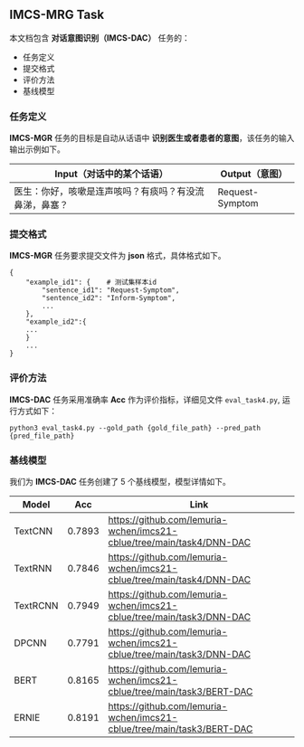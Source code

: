 ## IMCS-MRG Task

本文档包含 **对话意图识别（IMCS-DAC）** 任务的：

- 任务定义
- 提交格式
- 评价方法
- 基线模型

### 任务定义

**IMCS-MGR** 任务的目标是自动从话语中 **识别医生或者患者的意图**，该任务的输入输出示例如下。

| Input（对话中的某个话语）             | Output（意图）      |
|-----------------------------|-----------------|
| 医生：你好，咳嗽是连声咳吗？有痰吗？有没流鼻涕，鼻塞？ | Request-Symptom |


### 提交格式

**IMCS-MGR** 任务要求提交文件为 **json** 格式，具体格式如下。

```
{
    "example_id1": {    # 测试集样本id
        "sentence_id1": "Request-Symptom", 
        "sentence_id2": "Inform-Symptom", 
        ...
    }, 
    "example_id2":{
   	...
    }
    ...
}
```

### 评价方法

**IMCS-DAC** 任务采用准确率 **Acc** 作为评价指标，详细见文件 `eval_task4.py`, 运行方式如下：

```shell
python3 eval_task4.py --gold_path {gold_file_path} --pred_path {pred_file_path}
```

### 基线模型

我们为 **IMCS-DAC** 任务创建了 5 个基线模型，模型详情如下。

| Model    | Acc    | Link                                                                   |
|----------|--------|------------------------------------------------------------------------|
| TextCNN  | 0.7893 | https://github.com/lemuria-wchen/imcs21-cblue/tree/main/task4/DNN-DAC  |
| TextRNN	 | 0.7846 | https://github.com/lemuria-wchen/imcs21-cblue/tree/main/task4/DNN-DAC |
| TextRCNN | 0.7949 | https://github.com/lemuria-wchen/imcs21-cblue/tree/main/task3/DNN-DAC |
| DPCNN	   | 0.7791 | https://github.com/lemuria-wchen/imcs21-cblue/tree/main/task3/DNN-DAC |
| BERT	    | 0.8165 | https://github.com/lemuria-wchen/imcs21-cblue/tree/main/task3/BERT-DAC |
| ERNIE	   | 0.8191 | https://github.com/lemuria-wchen/imcs21-cblue/tree/main/task3/BERT-DAC |
